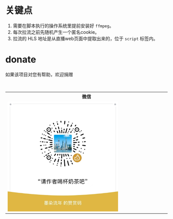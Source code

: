 # 关键点
1. 需要在脚本执行的操作系统里提前安装好 `ffmpeg`。
2. 每次拉流之前先随机产生一个匿名cookie。
3. 拉流的 HLS 地址是从直播web页面中提取出来的，位于 `script` 标签内。

# donate

如果该项目对您有帮助，欢迎捐赠

<table>
  <tr>
    <th width="50%">微信</th>
  </tr>
  <tr></tr>
  <tr align="left">
    <td><img width="70%" src="https://github.com/sh-moranliunian/douyin_live_room/blob/main/img/WechatIMG3.jpg"></td>
  </tr>
</table>

